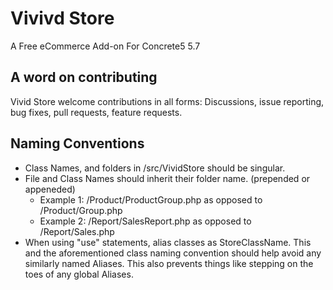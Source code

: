 # Vivivd Store
A Free eCommerce Add-on For Concrete5 5.7

## A word on contributing
Vivid Store welcome contributions in all forms: Discussions, issue reporting, bug fixes, pull requests, feature requests. 

## Naming Conventions

* Class Names, and folders in /src/VividStore should be singular.
* File and Class Names should inherit their folder name. (prepended or appeneded)
  * Example 1: /Product/ProductGroup.php as opposed to /Product/Group.php
  * Example 2: /Report/SalesReport.php as opposed to /Report/Sales.php
* When using "use" statements, alias classes as StoreClassName. This and the aforementioned class naming convention should help avoid any similarly named Aliases. This also prevents things like stepping on the toes of any global Aliases.

